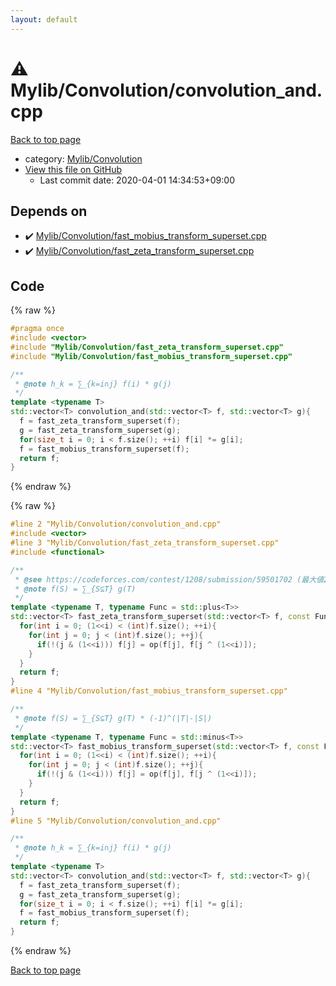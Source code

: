 ```yaml
---
layout: default
---
```


<!-- mathjax config similar to math.stackexchange -->
<script type="text/javascript" async
  src="https://cdnjs.cloudflare.com/ajax/libs/mathjax/2.7.5/MathJax.js?config=TeX-MML-AM_CHTML">
</script>
<script type="text/x-mathjax-config">
  MathJax.Hub.Config({
    TeX: { equationNumbers: { autoNumber: "AMS" }},
    tex2jax: {
      inlineMath: [ ['$','$'] ],
      processEscapes: true
    },
    "HTML-CSS": { matchFontHeight: false },
    displayAlign: "left",
    displayIndent: "2em"
  });
</script>

<script type="text/javascript" src="https://cdnjs.cloudflare.com/ajax/libs/jquery/3.4.1/jquery.min.js"></script>
<script src="https://cdn.jsdelivr.net/npm/jquery-balloon-js@1.1.2/jquery.balloon.min.js" integrity="sha256-ZEYs9VrgAeNuPvs15E39OsyOJaIkXEEt10fzxJ20+2I=" crossorigin="anonymous"></script>
<script type="text/javascript" src="../../../assets/js/copy-button.js"></script>
<link rel="stylesheet" href="../../../assets/css/copy-button.css" />


# :warning: Mylib/Convolution/convolution_and.cpp

<a href="../../../index.html">Back to top page</a>

* category: <a href="../../../index.html#d1ac32c11c508fec0764fa012d8d2913">Mylib/Convolution</a>
* <a href="{{ site.github.repository_url }}/blob/master/Mylib/Convolution/convolution_and.cpp">View this file on GitHub</a>
    - Last commit date: 2020-04-01 14:34:53+09:00




## Depends on

* :heavy_check_mark: <a href="fast_mobius_transform_superset.cpp.html">Mylib/Convolution/fast_mobius_transform_superset.cpp</a>
* :heavy_check_mark: <a href="fast_zeta_transform_superset.cpp.html">Mylib/Convolution/fast_zeta_transform_superset.cpp</a>


## Code

<a id="unbundled"></a>
{% raw %}
```cpp
#pragma once
#include <vector>
#include "Mylib/Convolution/fast_zeta_transform_superset.cpp"
#include "Mylib/Convolution/fast_mobius_transform_superset.cpp"

/**
 * @note h_k = ∑_{k=i∩j} f(i) * g(j)
 */
template <typename T>
std::vector<T> convolution_and(std::vector<T> f, std::vector<T> g){
  f = fast_zeta_transform_superset(f);
  g = fast_zeta_transform_superset(g);
  for(size_t i = 0; i < f.size(); ++i) f[i] *= g[i];
  f = fast_mobius_transform_superset(f);
  return f;
}

```
{% endraw %}

<a id="bundled"></a>
{% raw %}
```cpp
#line 2 "Mylib/Convolution/convolution_and.cpp"
#include <vector>
#line 3 "Mylib/Convolution/fast_zeta_transform_superset.cpp"
#include <functional>

/**
 * @see https://codeforces.com/contest/1208/submission/59501702 (最大値2つを保持)
 * @note f(S) = ∑_{S⊆T} g(T)
 */
template <typename T, typename Func = std::plus<T>>
std::vector<T> fast_zeta_transform_superset(std::vector<T> f, const Func &op = std::plus<T>()){
  for(int i = 0; (1<<i) < (int)f.size(); ++i){
    for(int j = 0; j < (int)f.size(); ++j){
      if(!(j & (1<<i))) f[j] = op(f[j], f[j ^ (1<<i)]);
    }
  }
  return f;
}
#line 4 "Mylib/Convolution/fast_mobius_transform_superset.cpp"

/**
 * @note f(S) = ∑_{S⊆T} g(T) * (-1)^(|T|-|S|)
 */
template <typename T, typename Func = std::minus<T>>
std::vector<T> fast_mobius_transform_superset(std::vector<T> f, const Func &op = std::minus<T>()){
  for(int i = 0; (1<<i) < (int)f.size(); ++i){
    for(int j = 0; j < (int)f.size(); ++j){
      if(!(j & (1<<i))) f[j] = op(f[j], f[j ^ (1<<i)]);
    }
  }
  return f;
}
#line 5 "Mylib/Convolution/convolution_and.cpp"

/**
 * @note h_k = ∑_{k=i∩j} f(i) * g(j)
 */
template <typename T>
std::vector<T> convolution_and(std::vector<T> f, std::vector<T> g){
  f = fast_zeta_transform_superset(f);
  g = fast_zeta_transform_superset(g);
  for(size_t i = 0; i < f.size(); ++i) f[i] *= g[i];
  f = fast_mobius_transform_superset(f);
  return f;
}

```
{% endraw %}

<a href="../../../index.html">Back to top page</a>

